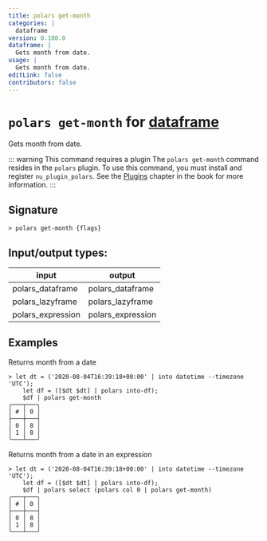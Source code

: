 ```yaml
---
title: polars get-month
categories: |
  dataframe
version: 0.108.0
dataframe: |
  Gets month from date.
usage: |
  Gets month from date.
editLink: false
contributors: false
---
```

<!-- This file is automatically generated. Please edit the command in https://github.com/nushell/nushell instead. -->

# `polars get-month` for [dataframe](/commands/categories/dataframe.md)

<div class='command-title'>Gets month from date.</div>

::: warning This command requires a plugin
The `polars get-month` command resides in the `polars` plugin.
To use this command, you must install and register `nu_plugin_polars`.
See the [Plugins](/book/plugins.html) chapter in the book for more information.
:::


## Signature

```> polars get-month {flags} ```


## Input/output types:

| input             | output            |
| ----------------- | ----------------- |
| polars_dataframe  | polars_dataframe  |
| polars_lazyframe  | polars_lazyframe  |
| polars_expression | polars_expression |
## Examples

Returns month from a date
```nu
> let dt = ('2020-08-04T16:39:18+00:00' | into datetime --timezone 'UTC');
    let df = ([$dt $dt] | polars into-df);
    $df | polars get-month
╭───┬───╮
│ # │ 0 │
├───┼───┤
│ 0 │ 8 │
│ 1 │ 8 │
╰───┴───╯

```

Returns month from a date in an expression
```nu
> let dt = ('2020-08-04T16:39:18+00:00' | into datetime --timezone 'UTC');
    let df = ([$dt $dt] | polars into-df);
    $df | polars select (polars col 0 | polars get-month)
╭───┬───╮
│ # │ 0 │
├───┼───┤
│ 0 │ 8 │
│ 1 │ 8 │
╰───┴───╯

```
